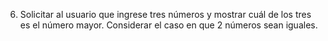 6. Solicitar al usuario que ingrese tres números y mostrar cuál de los tres es el número mayor. Considerar el caso en que 2 números sean iguales.
